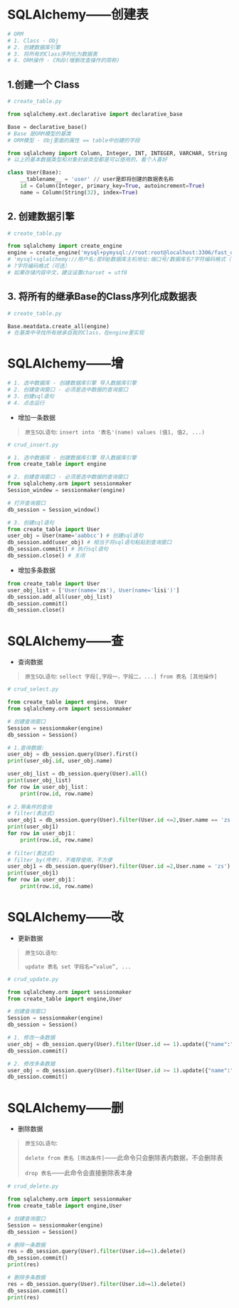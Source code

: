 # SQLAlchemy——创建表

```python
# ORM
# 1. Class - Obj
# 2. 创建数据库引擎
# 3. 将所有的Class序列化为数据表
# 4. ORM操作 - CRUD(增删改查操作的简称)
```

## 1.创建一个 Class

```python
# create_table.py

from sqlalchemy.ext.declarative import declarative_base

Base = declarative_base()
# Base 是ORM模型的基类
# ORM模型 - Obj里面的属性 == table中创建的字段

from sqlalchemy import Column, Integer, INT, INTEGER, VARCHAR, String
# 以上的基本数据类型和对象封装类型都是可以使用的，看个人喜好

class User(Base):
	__tablename__ = 'user' // user是即将创建的数据表名称
	id = Column(Integer, primary_key=True, autoincrement=True)
	name = Column(String(32), index=True)
```

## 2. 创建数据引擎
```python
# create_table.py

from sqlalchemy import create_engine
engine = create_engine('mysql+pymysql://root:root@localhost:3306/fast_demo?charset=utf8')
# 'mysql+sqlalchemy://用户名:密码@数据库主机地址:端口号/数据库名?字符编码格式（可选）'
# ?字符编码格式（可选）
# 如果存储内容中文，建议设置charset = utf8
```

## 3. 将所有的继承Base的Class序列化成数据表
```python
# create_table.py

Base.meatdata.create_all(engine)
# 在基类中寻找所有继承自我的Class，在engine里实现
```



# SQLAlchemy——增

```python
# 1. 选中数据库 - 创建数据库引擎 导入数据库引擎
# 2. 创建查询窗口 - 必须是选中数据的查询窗口
# 3. 创建sql语句
# 4. 点击运行
```

- 增加一条数据

> `原生SQL语句`:
> `insert into '表名'(name) values (值1, 值2, ...)`

```python
# crud_insert.py

# 1. 选中数据库 - 创建数据库引擎 导入数据库引擎
from create_table import engine

# 2. 创建查询窗口 - 必须是选中数据的查询窗口
from sqlalchemy.orm import sessionmaker
Session_windew = sessionmaker(engine)

# 打开查询窗口
db_session = Session_window()

# 3. 创建sql语句
from create_table import User
user_obj = User(name='aabbcc') # 创建sql语句
db_session.add(user_obj) # 相当于将sql语句粘贴到查询窗口
db_session.commit() # 执行sql语句
db_session.close() # 关闭

```

- 增加多条数据

```python
from create_table import User
user_obj_list = ['User(name='zs'), User(name='lisi')']
db_session.add_all(user_obj_list)
db_session.commit()
db_session.close()
```



# SQLAlchemy——查

- 查询数据

> `原生SQL语句`:
> `sellect 字段[,字段一，字段二，...] from 表名 [其他操作]`

```python
# crud_select.py

from create_table import engine， User
from sqlalchemy.orm import sessionmaker

# 创建查询窗口
Session = sessionmaker(engine)
db_session = Session()

# 1.查询数据:
user_obj = db_session.query(User).first()
print(user_obj.id, user_obj.name)

user_obj_list = db_session.query(User).all()
print(user_obj_list)
for row in user_obj_list：
	print(row.id, row.name)
  
# 2.带条件的查询
# filter(表达式)
user_obj1 = db_session.query(User).filter(User.id <=2,User.name == 'zs').all()
print(user_obj1)
for row in user_obj1：
	print(row.id, row.name)
  
# filter(表达式)
# filter_by(传参)，不推荐使用，不方便
user_obj1 = db_session.query(User).filter(User.id =2,User.name = 'zs').all()
print(user_obj1)
for row in user_obj1：
	print(row.id, row.name)

```



# SQLAlchemy——改

- 更新数据

> `原生SQL语句`:
>
> `update 表名 set 字段名=“value”, ...`

```python
# crud_update.py

from sqlalchemy.orm import sessionmaker
from create_table import engine,User

# 创建查询窗口
Session = sessionmaker(engine)
db_session = Session()

# 1. 修改一条数据
user_obj = db_session.query(User).filter(User.id == 1).update({"name":"ww"})
db_session.commit()

# 2. 修改多条数据
user_obj = db_session.query(User).filter(User.id >= 1).update({"name":"666"})
db_session.commit()


```



# SQLAlchemy——删

- 删除数据

> `原生SQL语句`:
>
> `delete from 表名 [筛选条件]`——此命令只会删除表内数据，不会删除表
>
> `drop 表名`——此命令会直接删除表本身

```python
# crud_delete.py

from sqlalchemy.orm import sessionmaker
from create_table import engine,User

# 创建查询窗口
Session = sessionmaker(engine)
db_session = Session()

# 删除一条数据
res = db_session.query(User).filter(User.id==1).delete()
db_session.commit()
print(res)

# 删除多条数据
res = db_session.query(User).filter(User.id>=1).delete()
db_session.commit()
print(res)

```



